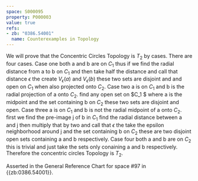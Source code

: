 ```yaml
---
space: S000095
property: P000003
value: true
refs:
- zb: "0386.54001"
  name: Counterexamples in Topology
---
```


We will prove that the Concentric Circles Topology is $T_2$ by cases. There are four cases.
Case one both a and b are on $C_1$ thus if we find the radial distance from a to b on $C_1$ and then take half the distance and call that distance $\epsilon$ the create $V_{\epsilon}(a)$ and $V_{\epsilon}(b)$ these two sets are disjoint and and open on $C_1$ when also projected onto $C_2$.
Case two a is on $C_1$ and b is the radial projection of a onto $C_2$. find any open set on $C_1 $ where a is the midpoint and the set containing b on $C_2$ these two sets are disjoint and open.
Case three a is on $C_1$ and b is not the radial midpoint of a onto $C_2$. first we find the pre-image j of b in $C_1$ find the radial distance between a and j then multiply that by two and call that $\epsilon$ the take the epsilon neighborhood around j and the set containing b on $C_2$ these are two disjoint open sets containing a and b respectively.
Case four both a and b are on $C_2$ this is trivial and just take the sets only conaining a and b respectively.
Therefore the concentric circles Topology is $T_2$.

Asserted in the General Reference Chart for space #97 in
{{zb:0386.54001}}.
